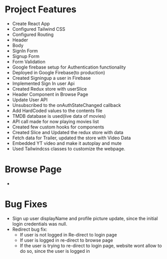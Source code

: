 # Project Features

- Create React App
- Configured Tailwind CSS
- Configured Routing
- Header
- Body
- SignIn Form
- Signup Form
- Form Validation
- Google firebase setup for Authentication functionality
- Deployed in Google Firebase(to production)
- Created Signingup a user in Firebase
- Implemented Sign In user Api
- Created Redux store with userSlice
- Header Component in Browse Page
- Update User API
- Unsubscribed to the onAuthStateChanged callback
- Add HardCoded values to the contents file
- TMDB database is used(live data of movies)
- API call made for now playing movies list
- Created few custom hooks for components
- Created Slice and Updated the redux store with data
- Fetch data for Trailer, updated the store with Video Data
- Embedded YT video and make it autoplay and mute
- Used Tailwindcss classes to customize the webpage.

# Browse Page

-

# Bug Fixes

- Sign up user displayName and profile picture update, since the initial login credentials was null.
- Redirect bug fix:
  - If user is not logged in Re-direct to login page
  - If user is logged in re-direct to browse page
  - If the user is trying to re-direct to login page, website wont allow to do so, since the user is logged in
